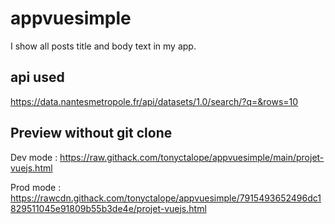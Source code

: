 # appvuesimple

I show all posts title and body text in my app.

## api used
https://data.nantesmetropole.fr/api/datasets/1.0/search/?q=&rows=10

## Preview without git clone
Dev mode : https://raw.githack.com/tonyctalope/appvuesimple/main/projet-vuejs.html

Prod mode : https://rawcdn.githack.com/tonyctalope/appvuesimple/7915493652496dc1829511045e91809b55b3de4e/projet-vuejs.html
